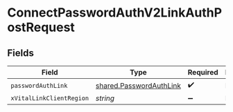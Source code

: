 # ConnectPasswordAuthV2LinkAuthPostRequest


## Fields

| Field                                                                     | Type                                                                      | Required                                                                  | Description                                                               |
| ------------------------------------------------------------------------- | ------------------------------------------------------------------------- | ------------------------------------------------------------------------- | ------------------------------------------------------------------------- |
| `passwordAuthLink`                                                        | [shared.PasswordAuthLink](../../../sdk/models/shared/passwordauthlink.md) | :heavy_check_mark:                                                        | N/A                                                                       |
| `xVitalLinkClientRegion`                                                  | *string*                                                                  | :heavy_minus_sign:                                                        | N/A                                                                       |